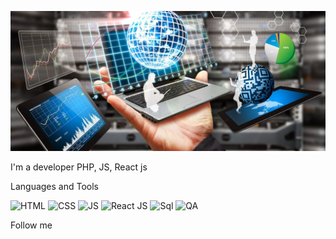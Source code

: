 ![Header](https://github.com/VasKaleev/VasKaleev/blob/main/assets/scale_1200.png)

I'm a developer PHP, JS, React js

Languages and Tools

![HTML](https://img.shields.io/badge/HTML-yellow)
![CSS](https://img.shields.io/badge/CSS-yellowgreen)
![JS](https://img.shields.io/badge/JS-success)
![React JS](https://img.shields.io/badge/Reactjs-green)
![Sql](https://img.shields.io/badge/SQL-orange)
![QA](https://img.shields.io/badge/QA-important)

Follow me

